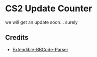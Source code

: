 # CS2 Update Counter
we will get an update soon... surely

## Credits
- [Extendible-BBCode-Parser](https://github.com/patorjk/Extendible-BBCode-Parser)
